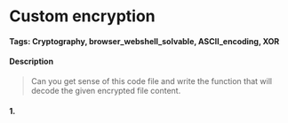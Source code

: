 # Custom encryption

#### Tags: Cryptography, browser_webshell_solvable, ASCII_encoding, XOR

#### Description
> Can you get sense of this code file and write the function that will decode the given encrypted file content. 

#### 1. 
> 